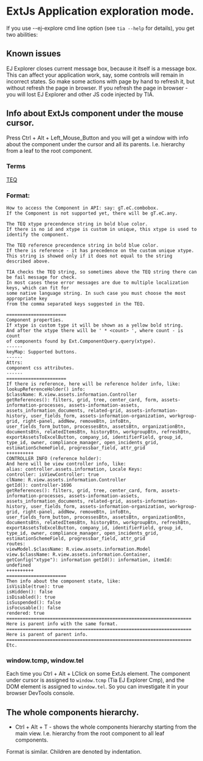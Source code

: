 # ExtJs Application exploration mode.

If you use --ej-explore cmd line option (see `tia --help` for details),
you get two abilities:

## Known issues

EJ Explorer closes current message box, because it itself is a message box.
This can affect your application work, say, some controls will remain in incorrect states.
So make some actions with page by hand to refresh it, but without refresh the page in browser.
If you refresh the page in browser - you will lost EJ Explorer and other JS code injected by TIA.

## Info about ExtJs component under the mouse cursor.

Press Ctrl + Alt + Left_Mouse_Button and you will get a window with info about
the component under the cursor and all its parents.
I.e. hierarchy from a leaf to the root component. 

### Terms

[TEQ](http://dzenly.github.io/tia/modules/_ext_js_common_d_.html#teq)

### Format:
```
How to access the Component in API: say: gT.eC.combobox.
If the Component is not supported yet, there will be gT.eC.any.

The TEQ xtype precendence string in bold blue color.
If there is no id and xtype is custom in unique, this xtype is used to identify the component.

The TEQ reference precendence string in bold blue color.
If there is reference - it has precedence on the custom unique xtype.
This string is showed only if it does not equal to the string described above. 

TIA checks the TEQ string, so sometimes above the TEQ string there can be fail message for check.
In most cases these error messages are due to multiple localization keys, which can fit for
some native language string. In such case you must choose the most appropriate key
from the comma separated keys suggested in the TEQ.

======================
Component properties.
If xtype is custom type it will be shown as a yellow bold string.
And after the xtype there will be ' * <count> ', where count - is count
of components found by Ext.ComponentQuery.query(xtype).
------
keyMap: Supported buttons.
------
Attrs:
component css attributes.
------
======================
If there is reference, here will be reference holder info, like:
lookupReferenceHolder() info:
$className: R.view.assets.information.Controller
getReferences(): filters, grid, tree, center_card, form, assets-information-processes, assets-information-assets, assets_information_documents, related-grid, assets-information-history, user_fields_form, assets-information-organization, workgroup-grid, right-panel, addNew, removeBtn, infoBtn, user_fields_form_button, processesBtn, assetsBtn, organizationBtn, documentsBtn, relatedItemsBtn, historyBtn, workgroupBtn, refreshBtn, exportAssetsToExcelButton, company_id, identifierField, group_id, type_id, owner, compliance_manager, open_incidents_grid, estimationSchemeField, progressbar_field, attr_grid
++++++++++
CONTROLLER INFO (reference holder):
And here will be view controller info, like:
alias: controller.assets.information, Locale Keys:
controller: isViewController: true
clName: R.view.assets.information.Controller
getId(): controller-1696
getReferences(): filters, grid, tree, center_card, form, assets-information-processes, assets-information-assets, assets_information_documents, related-grid, assets-information-history, user_fields_form, assets-information-organization, workgroup-grid, right-panel, addNew, removeBtn, infoBtn, user_fields_form_button, processesBtn, assetsBtn, organizationBtn, documentsBtn, relatedItemsBtn, historyBtn, workgroupBtn, refreshBtn, exportAssetsToExcelButton, company_id, identifierField, group_id, type_id, owner, compliance_manager, open_incidents_grid, estimationSchemeField, progressbar_field, attr_grid
routes:
viewModel.$className: R.view.assets.information.Model
view.$className: R.view.assets.information.Container, getConfig("xtype"): information getId(): information, itemId: undefined
++++++++++
======================
Then info about the component state, like:
isVisible(true): true
isHidden(): false
isDisabled(): true
isSuspended(): false
isFocusable(): false
rendered: true
====================================================================
Here is parent info with the same format.
====================================================================
Here is parent of parent info.
====================================================================
Etc.
```

### window.tcmp, window.tel

Each time you Ctrl + Alt + LClick on some ExtJs element.
The component under cursor is assigned to `window.tcmp` (Tia EJ Explorer Cmp),
and the DOM element is assigned to `window.tel`.
So you can investigate it in your browser DevTools console.

## The whole components hierarchy.

* Ctrl + Alt + T - shows the whole components hierarchy starting from the main view.
I.e. hierarchy from the root component to all leaf components.

Format is similar. Children are denoted by indentation.
